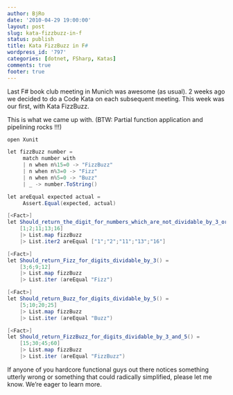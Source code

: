 ```yaml
---
author: BjRo
date: '2010-04-29 19:00:00'
layout: post
slug: kata-fizzbuzz-in-f
status: publish
title: Kata FizzBuzz in F#
wordpress_id: '797'
categories: [dotnet, FSharp, Katas]
comments: true
footer: true
---
```


Last F# book club meeting in Munich was awesome (as usual). 2 weeks ago we decided to do a Code Kata on each subsequent meeting. This week was our first, with Kata FizzBuzz.
<!--more-->This is what we came up with. (BTW: Partial function application and pipelining rocks !!!)

``` csharp Kata FizzBuzz in F#
open Xunit  

let fizzBuzz number =      
     match number with     
     | n when n%15=0 -> "FizzBuzz"     
     | n when n%3=0 -> "Fizz"    
     | n when n%5=0 -> "Buzz"    
     | _ -> number.ToString()  

let areEqual expected actual =      
     Assert.Equal(expected, actual)  

[<Fact>] 
let Should_return_the_digit_for_numbers_which_are_not_dividable_by_3_or_5()  =  
    [1;2;11;13;16]     
    |> List.map fizzBuzz
    |> List.iter2 areEqual ["1";"2";"11";"13";"16"]  

[<Fact>] 
let Should_return_Fizz_for_digits_dividable_by_3() =      
    [3;6;9;12]     
    |> List.map fizzBuzz      
    |> List.iter (areEqual "Fizz")

[<Fact>] 
let Should_return_Buzz_for_digits_dividable_by_5() =      
    [5;10;20;25]     
    |> List.map fizzBuzz      
    |> List.iter (areEqual "Buzz")  

[<Fact>] 
let Should_return_FizzBuzz_for_digits_dividable_by_3_and_5() =      
    [15;30;45;60]     
    |> List.map fizzBuzz      
    |> List.iter (areEqual "FizzBuzz")  
```

If anyone of you hardcore functional guys out there notices something utterly wrong or something that could radically simplified, please let me know. 
We’re eager to learn more.
